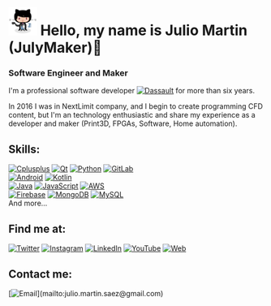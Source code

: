 # <a href="https://julymaker.github.io"><img src="https://raw.githubusercontent.com/JulyMaker/JulyMaker/main/julyM.png" width="56" height="56" /></a> Hello, my name is Julio Martin (JulyMaker)👋

### Software Engineer and Maker



I'm a professional software developer [![Dassault](https://img.shields.io/badge/Dassault-systèmes-005386?style=flat&logo=Dassault-systèmes&logoColor=white&labelColor=101010)]() for more than six years.

In 2016 I was in NextLimit company, and I begin to create programming CFD content, but I'm an technology enthusiastic and share my experience as a developer and maker (Print3D, FPGAs, Software, Home automation).

## Skills:

[![Cplusplus](https://img.shields.io/badge/C++-00599C?style=for-the-badge&logo=c%2B%2B&logoColor=white&labelColor=101010)]()
[![Qt](https://img.shields.io/badge/Qt-41CD52?style=for-the-badge&logo=Qt&logoColor=white&labelColor=101010)]()
[![Python](https://img.shields.io/badge/Python-3776AB?style=for-the-badge&logo=Python&logoColor=white&labelColor=101010)]()
[![GitLab](https://img.shields.io/badge/GitLab-FCA121?style=for-the-badge&logo=GitLab&logoColor=white&labelColor=101010)]()
</br>
[![Android](https://img.shields.io/badge/Android-3DDC84?style=for-the-badge&logo=android&logoColor=white&labelColor=101010)]()
[![Kotlin](https://img.shields.io/badge/Kotlin-0095D5?style=for-the-badge&logo=kotlin&logoColor=white&labelColor=101010)]()
</br>
[![Java](https://img.shields.io/badge/Java-007396?style=for-the-badge&logo=java&logoColor=white&labelColor=101010)]()
[![JavaScript](https://img.shields.io/badge/JavaScript-F7DF1E?style=for-the-badge&logo=javascript&logoColor=white&labelColor=101010)]()
[![AWS](https://img.shields.io/badge/AWS-232F3E?style=for-the-badge&logo=amazon-aws&logoColor=white&labelColor=101010)]()
</br>
[![Firebase](https://img.shields.io/badge/Firebase-FFCA28?style=for-the-badge&logo=firebase&logoColor=white&labelColor=101010)]()
[![MongoDB](https://img.shields.io/badge/MongoDB-47A248?style=for-the-badge&logo=mongodb&logoColor=white&labelColor=101010)]()
[![MySQL](https://img.shields.io/badge/MySQL-4479A1?style=for-the-badge&logo=mysql&logoColor=white&labelColor=101010)]()
</br>
And more...

## Find me at:
[![Twitter](https://img.shields.io/badge/@JulioMartinSaez-1DA1F2?style=social&logo=Twitter&logoColor=blue&labelColor=101010)](https://twitter.com/JulioMartinSaez)
[![Instagram](https://img.shields.io/badge/@j.u.l.ymaker-E4405F?style=social&logo=instagram&logoColor=pink&labelColor=101010)](https://instagram.com/j.u.l.ymaker)
[![LinkedIn](https://img.shields.io/badge/juliomartinsaez-0077B5?style=social&logo=linkedin&logoColor=blue&labelColor=101010)](https://www.linkedin.com/in/julio-martin-saez)
[![YouTube](https://img.shields.io/badge/JulioMartinSaez-FF0000?style=social&logo=youtube&logoColor=red&labelColor=101010)](https://youtube.com/JulioMartinSaez)
[![Web](https://img.shields.io/badge/julymaker.github.io-14a1f0?style=social&logo=dev.to&logoColor=black&labelColor=101010)](https://julymaker.github.io)

## Contact me:
[![Email](https://img.shields.io/badge/juliomartinsaez@gmail.com-my_personal_email_(slow_response)-D14836?style=flat&logo=gmail&logoColor=white&labelColor=101010)](mailto:julio.martin.saez@gmail.com)

<!--
[![MyPublicInbox](https://img.shields.io/badge/MyPublicInbox-MESSAGE+COFFEE_(FAST_RESPONSE)_Thank_you!-orange?style=flat&logo=buy-me-a-coffee&logoColor=white&labelColor=101010)](https://mypublicinbox.com/julymaker)
</br>
</br>

-->

 

<!--
**JulyMaker/JulyMaker** is a ✨ _special_ ✨ repository because its `README.md` (this file) appears on your GitHub profile.

Here are some ideas to get you started:

- 🔭 I’m currently working on ...
- 🌱 I’m currently learning ...
- 👯 I’m looking to collaborate on ...
- 🤔 I’m looking for help with ...
- 💬 Ask me about ...
- 📫 How to reach me: ...
- 😄 Pronouns: ...
- ⚡ Fun fact: ...
-->

